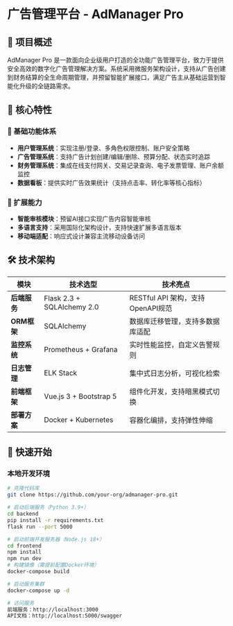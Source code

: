 # 广告管理平台 - AdManager Pro

## 📌 项目概述

AdManager Pro 是一款面向企业级用户打造的全功能广告管理平台，致力于提供安全高效的数字化广告管理解决方案。系统采用微服务架构设计，支持从广告创建到财务结算的全生命周期管理，并预留智能扩展接口，满足广告主从基础运营到智能化升级的全链路需求。

## 🌟 核心特性

### 🔐 基础功能体系
- **用户管理系统**：实现注册/登录、多角色权限控制、账户安全策略
- **广告管理系统**：支持广告计划创建/编辑/删除、预算分配、状态实时追踪
- **财务管理系统**：集成在线支付网关、交易记录查询、电子发票管理、账户余额监控
- **数据看板**：提供实时广告效果统计（支持点击率、转化率等核心指标）

### 🚀 扩展能力
- **智能审核模块**：预留AI接口实现广告内容智能审核
- **多语言支持**：采用国际化架构设计，支持快速扩展多语言版本
- **移动端适配**：响应式设计兼容主流移动设备访问

## 🛠 技术架构

| 模块       | 技术选型                          | 技术亮点                          |
|------------|---------------------------------|---------------------------------|
| **后端服务** | Flask 2.3 + SQLAlchemy 2.0      | RESTful API 架构，支持OpenAPI规范 |
| **ORM框架**  | SQLAlchemy                      | 数据库迁移管理，支持多数据库适配  |
| **监控系统** | Prometheus + Grafana            | 实时性能监控，自定义告警规则      |
| **日志管理** | ELK Stack                       | 集中式日志分析，可视化检索        |
| **前端框架** | Vue.js 3 + Bootstrap 5          | 组件化开发，支持暗黑模式切换      |
| **部署方案** | Docker + Kubernetes             | 容器化编排，支持弹性伸缩          |

## 🚀 快速开始

### 本地开发环境
```bash
# 克隆代码库
git clone https://github.com/your-org/admanager-pro.git

# 启动后端服务（Python 3.9+）
cd backend
pip install -r requirements.txt
flask run --port 5000

# 启动前端开发服务器（Node.js 18+）
cd frontend
npm install
npm run dev
# 构建镜像（需提前配置Docker环境）
docker-compose build

# 启动服务集群
docker-compose up -d

# 访问服务
前端服务：http://localhost:3000
API文档：http://localhost:5000/swagger
